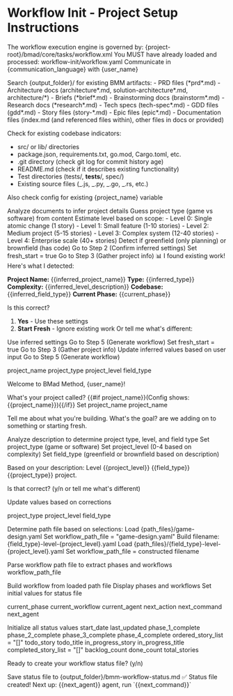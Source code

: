 # Workflow Init - Project Setup Instructions

<critical>The workflow execution engine is governed by:
{project-root}/bmad/core/tasks/workflow.xml</critical> <critical>You MUST have
already loaded and processed: workflow-init/workflow.yaml</critical>
<critical>Communicate in {communication_language} with {user_name}</critical>

<workflow>

<step n="1" goal="Scan for existing work">
<action>Search {output_folder}/ for existing BMM artifacts:</action>
- PRD files (*prd*.md)
- Architecture docs (architecture*.md, solution-architecture*.md, architecture/*)
- Briefs (*brief*.md)
- Brainstorming docs (brainstorm*.md)
- Research docs (*research*.md)
- Tech specs (tech-spec*.md)
- GDD files (gdd*.md)
- Story files (story-*.md)
- Epic files (epic*.md)
- Documentation files (index.md (and referenced files within), other files in docs or provided)

Check for existing codebase indicators:

- src/ or lib/ directories
- package.json, requirements.txt, go.mod, Cargo.toml, etc.
- .git directory (check git log for commit history age)
- README.md (check if it describes existing functionality)
- Test directories (tests/, **tests**/, spec/)
- Existing source files (_.js, _.py, _.go, _.rs, etc.)

<action>Also check config for existing {project_name} variable</action>

<check if="found existing artifacts">
  <action>Analyze documents to infer project details</action>
  <action>Guess project type (game vs software) from content</action>
  <action>Estimate level based on scope:
    - Level 0: Single atomic change (1 story)
    - Level 1: Small feature (1-10 stories)
    - Level 2: Medium project (5-15 stories)
    - Level 3: Complex system (12-40 stories)
    - Level 4: Enterprise scale (40+ stories)
  </action>
  <action>Detect if greenfield (only planning) or brownfield (has code)</action>
  <action>Go to Step 2 (Confirm inferred settings)</action>
</check>

<check if="no artifacts found">
  <action>Set fresh_start = true</action>
  <action>Go to Step 3 (Gather project info)</action>
</check>
</step>

<step n="2" goal="Confirm inferred settings" if="found artifacts">
<output>📊 I found existing work! Here's what I detected:

**Project Name:** {{inferred_project_name}} **Type:** {{inferred_type}}
**Complexity:** {{inferred_level_description}} **Codebase:**
{{inferred_field_type}} **Current Phase:** {{current_phase}} </output>

<ask>Is this correct?

1. **Yes** - Use these settings
2. **Start Fresh** - Ignore existing work Or tell me what's different:</ask>

<check if="choice == 1">
  <action>Use inferred settings</action>
  <action>Go to Step 5 (Generate workflow)</action>
</check>

<check if="choice == 2">
  <action>Set fresh_start = true</action>
  <action>Go to Step 3 (Gather project info)</action>
</check>

<check if="user provides corrections">
  <action>Update inferred values based on user input</action>
  <action>Go to Step 5 (Generate workflow)</action>
</check>

<template-output>project_name</template-output>
<template-output>project_type</template-output>
<template-output>project_level</template-output>
<template-output>field_type</template-output> </step>

<step n="3" goal="Gather project info">
<output>Welcome to BMad Method, {user_name}!</output>

<ask>What's your project called? {{#if project_name}}(Config shows:
{{project_name}}){{/if}}</ask> <action>Set project_name</action>
<template-output>project_name</template-output>

<ask>Tell me about what you're building. What's the goal? are we adding on to
something or starting fresh.</ask>

<action>Analyze description to determine project type, level, and field
type</action> <action>Set project_type (game or software)</action> <action>Set
project_level (0-4 based on complexity)</action> <action>Set field_type
(greenfield or brownfield based on description)</action>

<ask>Based on your description: Level {{project_level}} {{field_type}}
{{project_type}} project.

Is that correct? (y/n or tell me what's different)</ask>

<check if="user corrects">
  <action>Update values based on corrections</action>
</check>

<template-output>project_type</template-output>
<template-output>project_level</template-output>
<template-output>field_type</template-output> </step>

<step n="4" goal="Load appropriate workflow path">
<action>Determine path file based on selections:</action>

<check if="project_type == game">
  <action>Load {path_files}/game-design.yaml</action>
  <action>Set workflow_path_file = "game-design.yaml"</action>
</check>

<check if="project_type == software">
  <!-- field_type will be "greenfield" or "brownfield", project_level will be 0-4 -->
  <action>Build filename: {field_type}-level-{project_level}.yaml</action>
  <action>Load {path_files}/{field_type}-level-{project_level}.yaml</action>
  <action>Set workflow_path_file = constructed filename</action>
</check>

<action>Parse workflow path file to extract phases and workflows</action>
<template-output>workflow_path_file</template-output> </step>

<step n="5" goal="Generate workflow summary">
<action>Build workflow from loaded path file</action>
<action>Display phases and workflows</action>
<action>Set initial values for status file</action>

<template-output>current_phase</template-output>
<template-output>current_workflow</template-output>
<template-output>current_agent</template-output>
<template-output>next_action</template-output>
<template-output>next_command</template-output>
<template-output>next_agent</template-output> </step>

<step n="6" goal="Create status file">
<action>Initialize all status values</action>
<template-output>start_date</template-output>
<template-output>last_updated</template-output>
<template-output>phase_1_complete</template-output>
<template-output>phase_2_complete</template-output>
<template-output>phase_3_complete</template-output>
<template-output>phase_4_complete</template-output>
<template-output>ordered_story_list = "[]"</template-output>
<template-output>todo_story</template-output>
<template-output>todo_title</template-output>
<template-output>in_progress_story</template-output>
<template-output>in_progress_title</template-output>
<template-output>completed_story_list = "[]"</template-output>
<template-output>backlog_count</template-output>
<template-output>done_count</template-output>
<template-output>total_stories</template-output>

<ask>Ready to create your workflow status file? (y/n)</ask>

<check if="answer == y">
  <action>Save status file to {output_folder}/bmm-workflow-status.md</action>
  <output>✅ Status file created! Next up: {{next_agent}} agent, run `{{next_command}}`</output>
</check>
</step>

</workflow>
